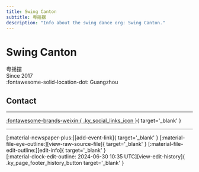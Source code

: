 ```yaml
---
title: Swing Canton
subtitle: 粤摇摆
description: "Info about the swing dance org: Swing Canton."
---
```


# Swing Canton

粤摇摆  
Since 2017  
:fontawesome-solid-location-dot: Guangzhou  


## Contact


---

 [:fontawesome-brands-weixin:{ .ky_social_links_icon }](# "粤摇摆SwingCanton"){ target='_blank' }

---

<div class="ky_page_footer" markdown>
<div class="ky_page_footer_trailing" markdown="span">
[:material-newspaper-plus:][add-event-link]{ target='_blank' }
[:material-file-eye-outline:][view-raw-source-file]{ target='_blank' }
[:material-file-edit-outline:][edit-info]{ target='_blank' }
</div>
<div class="ky_page_footer_leading" markdown="span">
[:material-clock-edit-outline: 2024-06-30 10:35 UTC][view-edit-history]{ .ky_page_footer_history_button target='_blank' }
</div>
</div>

[add-event-link]: https://github.com/swingdance/events/issues/new?assignees=&labels=add+event&projects=&template=02-add_entity.yml&title=%5Bcn%5D%20%3CName%3E&region=cn&province=Guangdong&city=Guangzhou&org_id=swing-canton "Add Event"
[view-raw-source-file]: https://github.com/swingdance/orgs/blob/main/cn/swing-canton.json "View Raw Source File"
[edit-info]: https://github.com/swingdance/orgs/issues/new?assignees=&labels=update+org&projects=&template=03-update_entity.yml&title=%5Bcn%5D%20Swing%20Canton&region=cn&id=swing-canton&name=Swing%20Canton "Edit Info"

[view-edit-history]: https://github.com/swingdance/orgs/commits/main/cn/swing-canton.json "View Edit History"
